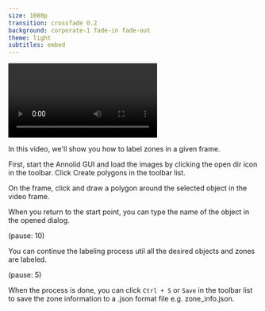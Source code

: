 ```yaml
---
size: 1080p
transition: crossfade 0.2
background: corporate-1 fade-in fade-out
theme: light
subtitles: embed
---
```


![](label_zones.mp4)

In this video, we'll show you how to label zones in a given frame.

First, start the Annolid GUI and load the images by clicking the open dir icon in the toolbar. Click Create polygons in the toolbar list.


On the frame, click and draw a polygon around the selected object in the video frame.

When you return to the start point, you can type the name of the object in the opened dialog.  


(pause: 10)

You can continue the labeling process util all the desired objects and zones are labeled. 

(pause: 5)

When the process is done, you can click `Ctrl + S` or `Save` in the toolbar list to save the zone information to a .json format file e.g. zone_info.json. 

